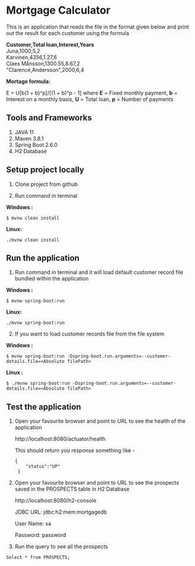 # Mortgage Calculator

This is an application that reads the file in the format given below and print out the result for each customer using the formula

**Customer,Total loan,Interest,Years**</br>
Juna,1000,5,2</br>
Karvinen,4356,1.27,6</br>
Claes Månsson,1300.55,8.67,2</br>
"Clarencé,Andersson",2000,6,4

**Mortage formula:**

E = U[b(1 + b)^p]/[(1 + b)^p - 1]
where **E** = Fixed monthly payment, **b** = Interest on a monthly basis, **U** = Total loan, **p** = Number of payments

## Tools and Frameworks
1. JAVA 11
2. Maven 3.8.1
3. Spring Boot 2.6.0
4. H2 Database

## Setup project locally 
1. Clone project from github

2. Run command in terminal 

**Windows :**
````
$ mvnw clean install
````

**Linux:**
````
./mvnw clean install
````

## Run the application
1. Run command in terminal and it will load default customer record file bundled within the application

**Windows :**
````
$ mvnw spring-boot:run
````

**Linux:**
````
./mvnw spring-boot:run
````


2. If you want to load customer records file from the file system

**Windows :**
````
$ mvnw spring-boot:run -Dspring-boot.run.arguments=--customer-details.file=<Absolute filePath>
````

**Linux :**
````
$ ./mvnw spring-boot:run -Dspring-boot.run.arguments=--customer-details.file=<Absolute filePath>
````

## Test the application
1. Open your favourite browser and point to URL to see the health of the application
 
   http://localhost:8080/actuator/health

   This should return you response something like -

   ```
   {
       "status":"UP"
    }

   ```


2. Open your favourite browser and point to URL to see the prospects saved in the PROSPECTS table in H2 Database

   http://localhost:8080/h2-console

   JDBC URL: jdbc:h2:mem:mortgagedb

   User Name: sa
   
   Password: password


3. Run the query to see all the prospects 
```
Select * from PROSPECTS;
```


